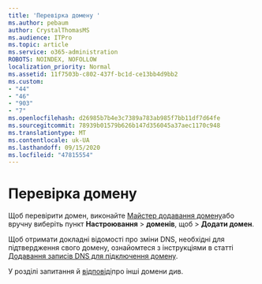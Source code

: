 ```yaml
---
title: 'Перевірка домену '
ms.author: pebaum
author: CrystalThomasMS
ms.audience: ITPro
ms.topic: article
ms.service: o365-administration
ROBOTS: NOINDEX, NOFOLLOW
localization_priority: Normal
ms.assetid: 11f7503b-c802-437f-bc1d-ce13bb4d9bb2
ms.custom:
- "44"
- "46"
- "903"
- "7"
ms.openlocfilehash: d26985b7b4e3c7389a783ab985f7bb11df7d64fe
ms.sourcegitcommit: 78939b01579b626b147d356045a37aec1170c948
ms.translationtype: MT
ms.contentlocale: uk-UA
ms.lasthandoff: 09/15/2020
ms.locfileid: "47815554"
---
```

# <a name="how-to-verify-your-domain"></a>Перевірка домену

Щоб перевірити домен, виконайте [Майстер додавання домену](https://admin.microsoft.com/Adminportal#/Domains/Wizard)або вручну виберіть пункт **Настроювання**  >  **доменів**, щоб  >  **Додати домен**.

Щоб отримати докладні відомості про зміни DNS, необхідні для підтвердження свого домену, ознайомтеся з інструкціями в статті [Додавання записів DNS для підключення домену](https://docs.microsoft.com/microsoft-365/admin/get-help-with-domains/create-dns-records-at-any-dns-hosting-provider).

У розділі запитання й [відповіді](https://docs.microsoft.com/microsoft-365/admin/setup/domains-faq)про інші домени див.

